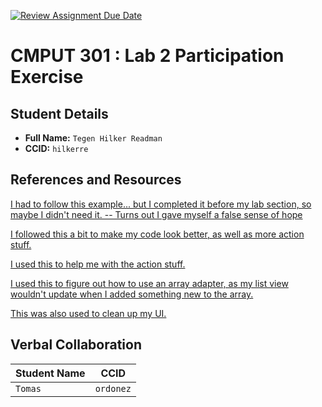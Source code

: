 [![Review Assignment Due Date](https://classroom.github.com/assets/deadline-readme-button-22041afd0340ce965d47ae6ef1cefeee28c7c493a6346c4f15d667ab976d596c.svg)](https://classroom.github.com/a/4btn9xaF)
# CMPUT 301 : Lab 2 Participation Exercise

## Student Details

- **Full Name:** `Tegen Hilker Readman`
- **CCID:** `hilkerre`

## References and Resources

[I had to follow this example... but I completed it before my lab section, so maybe I didn't need it. -- Turns out I gave myself a false sense of hope](https://eclass.srv.ualberta.ca/pluginfile.php/11705542/mod_label/intro/CMPUT301_LAB_2_INSTRUCTIONS.pdf)

[I followed this a bit to make my code look better, as well as more action stuff.](/https://stackoverflow.com/a/70769157)

[I used this to help me with the action stuff.](https://www.youtube.com/watch?v=Eiw5kRObUS0)

[I used this to figure out how to use an array adapter, as my list view wouldn't update when I added something new to the array.](https://developer.android.com/reference/android/widget/ArrayAdapter)

[This was also used to clean up my UI.](https://stackoverflow.com/a/21264550)
## Verbal Collaboration

| Student Name | CCID      |
| ------------ | --------- |
| `Tomas`      | `ordonez` |
